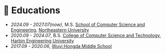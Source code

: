 # 📖 Educations
- *2024.09 - 2027.07(now)*, M.S. [School of Computer Science and Engineering](http://www.cse.neu.edu.cn/), [Northeastern University](https://neu.edu.cn/)
- *2020.09 - 2024.07*, B.S. [College of Computer Science and Technology](http://cstc.hrbeu.edu.cn/), [Harbin Engineering University](http://www.hrbeu.edu.cn/)
- *2017.09 - 2020.06*, [Wuyi Hongda Middle School](https://www.wyhdxx.cn/)